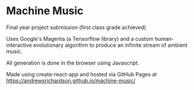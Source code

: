 # Machine Music

Final year project submission (first class grade achieved)

Uses Google's Magenta (a Tensorflow library) and a custom human-interactive evolutionary algorithm to produce an infinite stream of ambient music.

All generation is done in the browser using Javascript.

Made using create-react-app and hosted via GitHub Pages at https://andrewsrichardson.github.io/machine-music/
